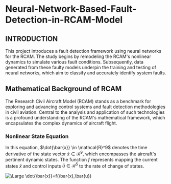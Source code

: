 # Neural-Network-Based-Fault-Detection-in-RCAM-Model
## INTRODUCTION

This project introduces a fault detection framework using neural networks for the RCAM. The study begins by remodeling the RCAM's nonlinear dynamics to simulate various fault conditions. Subsequently, data generated from these faulty models underpin the training and testing of neural networks, which aim to classify and accurately identify system faults.

## Mathematical Background of RCAM
The Research Civil Aircraft Model (RCAM) stands as a benchmark for exploring and advancing control systems and fault detection methodologies in civil aviation. Central to the analysis and application of such technologies is a profound understanding of the RCAM's mathematical framework, which encapsulates the complex dynamics of aircraft flight.

### Nonlinear State Equation
In this equation, $\dot{\bar{x}} \in \mathcal{R}^9$ denotes the time derivative of the state vector $\bar{x} \in \mathcal{R}^9$, which encompasses the aircraft's pertinent dynamic states. The function $f$ represents mapping the current states $\bar{x}$ and control inputs $\bar{u}\in \mathcal{R}^5$ to the rate of change of states.

<img src="https://latex.codecogs.com/svg.latex?\Large&space;\dot{\bar{x}}=f(\bar{x},\bar{u})" title="\Large \dot{\bar{x}}=f(\bar{x},\bar{u})" />
